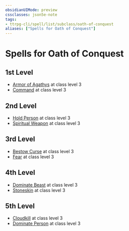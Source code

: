 ```yaml
---
obsidianUIMode: preview
cssclasses: json5e-note
tags:
- ttrpg-cli/spell/list/subclass/oath-of-conquest
aliases: ["Spells for Oath of Conquest"]
---
```

# Spells for Oath of Conquest

## 1st Level

- [Armor of Agathys](2-Mechanics/CLI/spells/armor-of-agathys-xphb.md "XPHB") at class level 3
- [Command](2-Mechanics/CLI/spells/command-xphb.md "XPHB") at class level 3

## 2nd Level

- [Hold Person](2-Mechanics/CLI/spells/hold-person-xphb.md "XPHB") at class level 3
- [Spiritual Weapon](2-Mechanics/CLI/spells/spiritual-weapon-xphb.md "XPHB") at class level 3

## 3rd Level

- [Bestow Curse](2-Mechanics/CLI/spells/bestow-curse-xphb.md "XPHB") at class level 3
- [Fear](2-Mechanics/CLI/spells/fear-xphb.md "XPHB") at class level 3

## 4th Level

- [Dominate Beast](2-Mechanics/CLI/spells/dominate-beast-xphb.md "XPHB") at class level 3
- [Stoneskin](2-Mechanics/CLI/spells/stoneskin-xphb.md "XPHB") at class level 3

## 5th Level

- [Cloudkill](2-Mechanics/CLI/spells/cloudkill-xphb.md "XPHB") at class level 3
- [Dominate Person](2-Mechanics/CLI/spells/dominate-person-xphb.md "XPHB") at class level 3